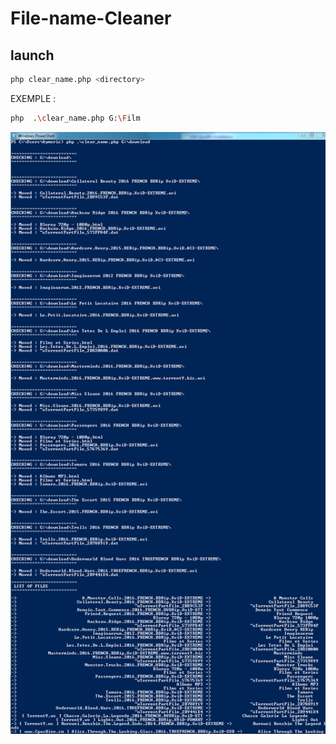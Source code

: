 # File-name-Cleaner
## launch
```bash
php clear_name.php <directory>
```
EXEMPLE :
```bash
php  .\clear_name.php G:\Film
```

<img src="https://raw.githubusercontent.com/Hoax017/Clearing-File-name/master/ScreenShot.png">